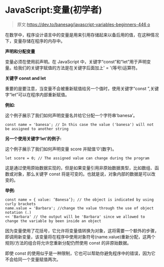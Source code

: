 # JavaScript:变量(初学者)

> 原文:[https://dev.to/banesag/javascript-variables-beginners-446 o](https://dev.to/banesag/javascript-variables-beginners--446o)

在数学中，程序设计语言中的变量是用来引用存储起来以备后用的值，在这种情况下，变量存储在程序的内存中。

**声明和分配变量**

变量必须在使用前声明。在 JavaScript 中，关键字“const”和“let”用于声明变量。给我们的关键字赋值的方法是在关键字后面加上' = '(等号)运算符。

**关键字 const and let**

重要的是要注意，当变量不会被重新赋值给另一个值时，使用关键字“const ”,关键字“let”可以在程序内部重新赋值。

**例如:**

这个例子展示了我们如何声明变量名并给它分配一个字符串‘banesa’。

```
const name = 'banesa'; // In this case the value ('banesa') will not be assigned to another string 
```

**另一个使用关键字‘let’的例子:**

这个例子展示了我们如何声明变量 score 并赋值‘0’(数字)。

```
let score = 0; // The assigned value can change during the program 
```

这是通过使用原始数据实现的，但是如果变量引用非原始数据类型，比如数组、函数或对象，那么关键字 const 将是可变的。也就是说，对象内部的数据是可以改变的。

**举例:**

```
const name = { value: ‘Banesa’}; // the object is indicated by using curly brackets
name.value = 'Barbara'; //change the value through the use of object notation (.)
<< 'Barbara' // the output will be 'Barbara' since we allowed to change the variable by been inside an object 
```

因为变量使用了花括号，它允许将变量值转换为对象，这将需要一个额外的步骤，即调用新变量，该变量将在程序中使用对象符号(name.value)重新分配，这两个规则/方法的组合将允许您重新分配仍然使用 const 的非原始数据。

即使 const 的使用似乎是一种限制，它也可以帮助你避免程序中的错误，因为它不会给同一个变量赋值两次。